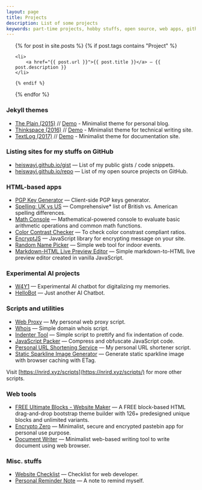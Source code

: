 ```yaml
---
layout: page
title: Projects
description: List of some projects
keywords: part-time projects, hobby stuffs, open source, web apps, github
---
```


<ul>
  {% for post in site.posts %}
    {% if post.tags contains "Project" %}

    <li>
        <a href="{{ post.url }}">{{ post.title }}</a> — {{ post.description }}
    </li>

    {% endif %}
  {% endfor %}
</ul>

### Jekyll themes

- [The Plain (2015)](https://github.com/heiswayi/the-plain) // [Demo](http://heiswayi.github.io/the-plain) - Minimalist theme for personal blog.
- [Thinkspace (2016)](https://github.com/heiswayi/thinkspace) // [Demo](http://heiswayi.github.io/thinkspace) - Minimalist theme for technical writing site.
- [TextLog (2017)](http://github.com/heiswayi/textlog) // [Demo](http://heiswayi.github.io/textlog) - Minimalist theme for documentation site.

### Listing sites for my stuffs on GitHub

- [heiswayi.github.io/gist](https://heiswayi.github.io/gist/) — List of my public gists / code snippets.
- [heiswayi.github.io/repo](https://heiswayi.github.io/repo/) — List of my open source projects on GitHub.

### HTML-based apps

- [PGP Key Generator](http://heiswayi.github.io/pgp/) — Client-side PGP keys generator.
- [Spelling: UK vs US](http://heiswayi.github.io/spelling-uk-vs-us) — Comprehensive* list of British vs. American spelling differences.
- [Math Console](http://heiswayi.github.io/math-console/) — Mathematical-powered console to evaluate basic arithmetic operations and common math functions.
- [Color Contrast Checker](http://heiswayi.github.io/color-contrast-checker) — To check color constrast compliant ratios.
- [EncryptJS](http://heiswayi.github.io/encryptjs/) — JavaScript library for encrypting message on your site.
- [Random Name Picker](http://heiswayi.github.io/random-name-picker/) — Simple web tool for indoor events.
- [Markdown-HTML Live Preview Editor](http://heiswayi.github.io/markdown-editor) — Simple markdown-to-HTML live preview editor created in vanilla JavaScript.

### Experimental AI projects

- [W4Y1](http://heiswayi.github.io/w4y1/) — Experimental AI chatbot for digitalizing my memories.
- [HelloBot](http://heiswayi.github.io/hellobot/) — Just another AI Chatbot.

### Scripts and utilities

- [Web Proxy](http://nrird.xyz/proxy/) — My personal web proxy script.
- [Whois](http://nrird.xyz/scripts/whois/) — Simple domain whois script.
- [Indenter Tool](http://nrird.xyz/scripts/indenter-tool/) — Simple script to prettify and fix indentation of code.
- [JavaScript Packer](http://nrird.xyz/scripts/js-packer/) — Compress and obfuscate JavaScript code.
- [Personal URL Shortening Service](http://nrird.xyz/scripts/url-shortener/) — My personal URL shortener script.
- [Static Sparkline Image Generator](http://nrird.xyz/scripts/sparkline/) — Generate static sparkline image with browser caching with ETag.

Visit [https://nrird.xyz/scripts](https://nrird.xyz/scripts/) for more other scripts.

### Web tools

- [FREE Ultimate Blocks - Website Maker](http://nrird.xyz/ultimate-blocks) — A FREE block-based HTML drag-and-drop bootstrap theme builder with 126+ predesigned unique blocks and unlimited variants.
- [Encrypto Zero](https://nrird.xyz/encrypto-zero) — Minimalist, secure and encrypted pastebin app for personal use purpose.
- [Document Writer](https://nrird.xyz/document-writer) — Minimalist web-based writing tool to write document using web browser.

### Misc. stuffs

- [Website Checklist](http://nrird.xyz/website-checklist) — Checklist for web developer.
- [Personal Reminder Note](/reminder) — A note to remind myself.
